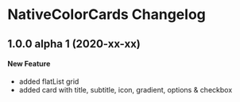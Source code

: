 # NativeColorCards Changelog

## 1.0.0 alpha 1 (2020-xx-xx)
#### New Feature
- added flatList grid
- added card with title, subtitle, icon, gradient, options & checkbox
